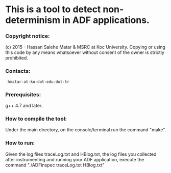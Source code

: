 #  This is a tool to detect non-determinism in ADF applications. 

### Copyright notice: ###

  (c) 2015 - Hassan Salehe Matar & MSRC at Koc University.
    Copying or using this code by any means whatsoever 
    without consent of the owner is strictly prohibited.


### Contacts: 
     hmatar-at-ku-dot-edu-dot-tr


### Prerequisites: ###
g++ 4.7 and later.

### How to compile the tool: ###
  Under the main directory, on the console/terminal run the command "make".

### How to run: ###

Given the log files traceLog.txt and HBlog.txt, the log files you collected after instrumenting and running your ADF application, execute the command "./ADFinspec traceLog.txt HBlog.txt"